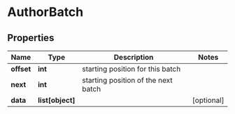 # AuthorBatch

## Properties
Name | Type | Description | Notes
------------ | ------------- | ------------- | -------------
**offset** | **int** | starting position for this batch | 
**next** | **int** | starting position of the next batch | 
**data** | **list[object]** |  | [optional] 




